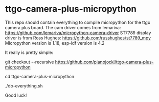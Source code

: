 # ttgo-camera-plus-micropython
This repo should contain everything to compile micropython for the ttgo camera plus board.
The cam driver comes from lemariva: https://github.com/lemariva/micropython-camera-driver
ST7789 display driver is from Ross Hughes: https://github.com/russhughes/st7789_mpy
Micropython version is 1.18, esp-idf version is 4.2

It really is pretty simple:

git checkout --recursive https://github.com/pianojockl/ttgo-camera-plus-micropython

cd ttgo-camera-plus-micropython

./do-everything.sh

Good luck!
